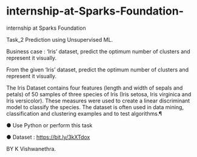 # internship-at-Sparks-Foundation-
internship at Sparks Foundation

Task_2 Prediction using Unsupervised ML.

Business case : ‘Iris’ dataset, predict the optimum number of clusters and represent it visually.

From the given ‘Iris’ dataset, predict the optimum number of clusters
and represent it visually.

The Iris Dataset contains four features (length and width of sepals and petals) of 50 samples of three species of Iris (Iris setosa, Iris virginica and Iris versicolor). These measures were used to create a linear discriminant model to classify the species. The dataset is often used in data mining, classification and clustering examples and to test algorithms.¶

● Use Python or perform this task

● Dataset : https://bit.ly/3kXTdox

BY K Vishwanethra.
